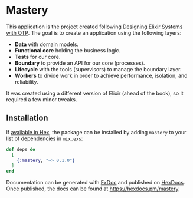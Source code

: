 # Mastery

This application is the project created following
[Designing Elixir Systems with OTP](https://pragprog.com/titles/jgotp/designing-elixir-systems-with-otp).
The goal is to create an application using the following layers:

- **Data** with domain models.
- **Functional core** holding the business logic.
- **Tests** for our core.
- **Boundary** to provide an API for our core (processes).
- **Lifecycle** with the tools (supervisors) to manage the boundary layer.
- **Workers** to divide work in order to achieve performance, isolation, and
  reliability.

It was created using a different version of Elixir (ahead of the book), so it
required a few minor tweaks.

## Installation

If [available in Hex](https://hex.pm/docs/publish), the package can be installed
by adding `mastery` to your list of dependencies in `mix.exs`:

```elixir
def deps do
  [
    {:mastery, "~> 0.1.0"}
  ]
end
```

Documentation can be generated with [ExDoc](https://github.com/elixir-lang/ex_doc)
and published on [HexDocs](https://hexdocs.pm). Once published, the docs can
be found at <https://hexdocs.pm/mastery>.
